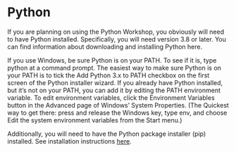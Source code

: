 # Python
If you are planning on using the Python Workshop, you obviously will need to have Python installed. Specifically, you will need version 3.8 or later. You can find information about downloading and installing Python here.

If you use Windows, be sure Python is on your PATH. To see if it is, type python at a command prompt. 
The easiest way to make sure Python is on your PATH is to tick the Add Python 3.x to PATH checkbox on the first screen of the Python installer wizard. 
If you already have Python installed, but it’s not on your PATH, you can add it by editing the PATH environment variable. 
To edit environment variables, click the Environment Variables button in the Advanced page of Windows’ System Properties. (The Quickest way to get there: press and release the Windows key, type env, and choose Edit the system environment variables from the Start menu.)

Additionally, you will need to have the Python package installer (pip) installed. See installation instructions [here](https://pypi.org/project/pip/).